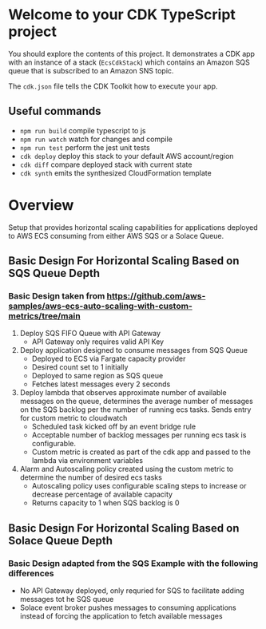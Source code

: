 # Welcome to your CDK TypeScript project

You should explore the contents of this project. It demonstrates a CDK app with an instance of a stack (`EcsCdkStack`)
which contains an Amazon SQS queue that is subscribed to an Amazon SNS topic.

The `cdk.json` file tells the CDK Toolkit how to execute your app.

## Useful commands

- `npm run build` compile typescript to js
- `npm run watch` watch for changes and compile
- `npm run test` perform the jest unit tests
- `cdk deploy` deploy this stack to your default AWS account/region
- `cdk diff` compare deployed stack with current state
- `cdk synth` emits the synthesized CloudFormation template

# Overview

Setup that provides horizontal scaling capabilities for applications deployed to AWS ECS consuming from either AWS SQS or a Solace Queue.

## Basic Design For Horizontal Scaling Based on SQS Queue Depth

### Basic Design taken from https://github.com/aws-samples/aws-ecs-auto-scaling-with-custom-metrics/tree/main

1. Deploy SQS FIFO Queue with API Gateway
   - API Gateway only requires valid API Key
2. Deploy application designed to consume messages from SQS Queue
   - Deployed to ECS via Fargate capacity provider
   - Desired count set to 1 initially
   - Deployed to same region as SQS queue
   - Fetches latest messages every 2 seconds
3. Deploy lambda that observes approximate number of available messages on the queue, determines the average number of messages on the SQS backlog per the number of running ecs tasks. Sends entry for custom metric to cloudwatch
   - Scheduled task kicked off by an event bridge rule
   - Acceptable number of backlog messages per running ecs task is configurable.
   - Custom metric is created as part of the cdk app and passed to the lambda via environment variables
4. Alarm and Autoscaling policy created using the custom metric to determine the number of desired ecs tasks
   - Autoscaling policy uses configurable scaling steps to increase or decrease percentage of available capacity
   - Returns capacity to 1 when SQS backlog is 0

## Basic Design For Horizontal Scaling Based on Solace Queue Depth

### Basic Design adapted from the SQS Example with the following differences

- No API Gateway deployed, only requried for SQS to facilitate adding messages tot he SQS queue
- Solace event broker pushes messages to consuming applications instead of forcing the application to fetch available messages
